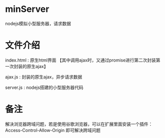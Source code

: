 # minServer

nodejs模拟小型服务器，请求数据

# 文件介绍

index.html : 原生html界面 【其中调用ajax时，又通过promise进行第二次封装第一次封装的原生ajax】

ajax.js : 封装的原生ajax，异步请求数据

server.js : nodejs搭建的小型服务器代码

# 备注

解决浏览器跨域问题，若是使用谷歌浏览器，可以在扩展里面安装一个插件：Access-Control-Allow-Origin
即可解决跨域问题